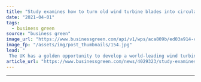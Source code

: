 ```yaml
---
title: "Study examines how to turn old wind turbine blades into circular economy gold"
date: "2021-04-01"
tags: 
  - business green
source: "business green"
image_url: "https://www.businessgreen.com/api/v1/wps/aca809b/ed03a914-cd0d-4434-8060-52b7d75aa78e/4/iw-climate-change-renewable-015-185x114.jpg"
image_fp: "/assets/img/post_thumbnails/154.jpg"
lead: "
 The UK has a golden opportunity to develop a world-leading wind turbine blade re-manufacturing industry, argues a new report from the Energy Transition Alliance ..."
article_url: "https://www.businessgreen.com/news/4029323/study-examines-turn-wind-turbine-blades-circular-economy-gold"
---
```


---
